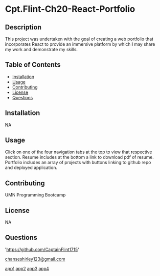 # Cpt.Flint-Ch20-React-Portfolio

## Description

This project was undertaken with the goal of creating a web portfolio that incorporates React to provide an immersive platform by which I may share my work and demonstrate my skills. 

## Table of Contents
- [Installation](#installation)
- [Usage](#usage)
- [Contributing](#contributing)
- [License](#license)
- [Questions](#questions)

## Installation

NA

## Usage

Click on one of the four navigation tabs at the top to view that respective section. Resume includes at the bottom a link to download pdf of resume. Portfolio includes an array of projects with buttons linking to github repo and deployed application.

## Contributing

UMN Programming Bootcamp

## License

NA

## Questions

'https://github.com/CaptainFlint1715'

chanseshirley123@gmail.com

[app1](./src/assets/images/demo1.png)
[app2](./src/assets/images/demo2.png)
[app3](./src/assets/images/demo3.png)
[app4](./src/assets/images/demo4.png)